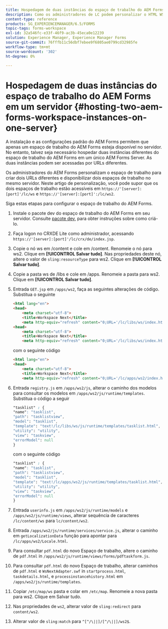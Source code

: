 ```yaml
---
title: Hospedagem de duas instâncias do espaço de trabalho do AEM Forms em um servidor
description: Como os administradores de LC podem personalizar o HTML WS para hospedar duas instâncias em um único servidor acessível por URLs diferentes.
content-type: reference
products: SG_EXPERIENCEMANAGER/6.5/FORMS
topic-tags: forms-workspace
exl-id: 32a546fc-e33f-46f9-ac3b-45eca0e12239
solution: Experience Manager, Experience Manager Forms
source-git-commit: 76fffb11c56dbf7ebee9f6805ae0799cd32985fe
workflow-type: tm+mt
source-wordcount: '302'
ht-degree: 0%

---
```


# Hospedagem de duas instâncias do espaço de trabalho do AEM Forms em um servidor {#hosting-two-aem-forms-workspace-instances-on-one-server}

A instalação e as configurações padrão do AEM Forms permitem que apenas um espaço de trabalho do AEM Forms esteja disponível no servidor. No entanto, talvez seja necessário hospedar duas instâncias diferentes do espaço de trabalho do AEM Forms em um único AEM Forms Server. As duas instâncias podem ser acessadas por URLs diferentes.

Os administradores do AEM Forms personalizam o espaço de trabalho para criar dois URLs diferentes e disponibilizar dois espaços de trabalho no mesmo servidor. Neste artigo de personalização, você pode supor que os dois espaços de trabalho estão acessíveis em `https://'[server]:[port]'/lc/ws` e `https://'[server]:[port]':/lc/ws2`.

Siga estas etapas para configurar o espaço de trabalho do AEM Forms.

1. Instale o pacote dev do espaço de trabalho do AEM Forms em seu servidor. Consulte [pacote dev](/help/forms/using/introduction-customizing-html-workspace.md#p-crx-package-p), para obter instruções sobre como criá-lo.
1. Faça logon no CRXDE Lite como administrador, acessando `https://'[server]:[port]'/lc/crx/de/index.jsp`.
1. Copie o nó ws em /content e cole em /content. Renomeie o nó para ws2. Clique em **[!UICONTROL Salvar tudo]**. Nas propriedades deste nó, altere o valor de `sling:resourceType` para ws2. Clique em **[!UICONTROL Salvar tudo]**.

1. Copie a pasta ws de /libs e cole em /apps. Renomeie a pasta para ws2. Clique em **[!UICONTROL Salvar tudo]**.
1. Entrada `GET.jsp` em `/apps/ws2`, faça as seguintes alterações de código. Substitua o seguinte

   ```html
   <html lang="en">
   <head>
       <meta charset="utf-8">
       <title>Workspace Next</title>
       <meta http-equiv="refresh" content="0;URL='/lc/libs/ws/index.html'" /><html lang="en">
   <head>
       <meta charset="utf-8">
       <title>Workspace Next</title>
       <meta http-equiv="refresh" content="0;URL='/lc/libs/ws/index.html'" />
   ```

   com o seguinte código

   ```html
   <html lang="en">
   <head>
       <meta charset="utf-8">
       <title>Workspace Next</title>
       <meta http-equiv="refresh" content="0;URL='/lc/apps/ws2/index.html'" />
   ```

1. Entrada `registry.js` em `/apps/ws2/js`, alterar o caminho dos modelos para consultar os modelos em `/apps/ws2/js/runtime/templates`. Substitua o código a seguir

   ```css
   "tasklist" : {
   "name": "tasklist",
   "path": "tasklistview",
   "model": "tasklist",
   "template": "text!/lc/libs/ws/js/runtime/templates/tasklist.html",
   "utility": "utility",
   "view": "taskview",
   "errorModel": null
   }
   ```

   com o seguinte código

   ```css
   "tasklist" : {
   "name": "tasklist",
   "path": "tasklistview",
   "model": "tasklist",
   "template": "text!/lc/apps/ws2/js/runtime/templates/tasklist.html",
   "utility": "utility",
   "view": "taskview",
   "errorModel": null
   }
   ```

1. Entrada `userinfo.js` em `/apps/ws2/js/runtime/models` e `/apps/ws2/js/runtime/views`, alterar sequência de caracteres `/lc/content/ws` para `lc/content/ws2`.

1. Entrada `/apps/ws2/js/runtime/services/service.js`, alterar o caminho em `getLocalizationData` função para apontar para `/lc/apps/ws2/Locale.html`.

1. Para consultar `pdf.html` do novo Espaço de trabalho, altere o caminho de `pdf.html` in `/apps/ws2/js/runtime/views/forms/pdftaskform.js`.

1. Para consultar `pdf.html` do novo Espaço de trabalho, alterar caminhos de `pdf.html` e `WsNextAdapter.swf` in `startprocess.html`, `taskdetails.html`, e `processinstancehistory.html` em `/apps/ws2/js/runtime/templates`.

1. Copiar `/etc/map/ws` pasta e colar em `/etc/map`. Renomeie a nova pasta para ws2. Clique em Salvar tudo.

1. Nas propriedades de `ws2`, alterar valor de `sling:redirect` para `content/ws2`.

1. Alterar valor de `sling:match` para `^[^/\||]/[^/\||]/ws2$`.
